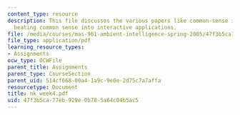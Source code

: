```yaml
---
content_type: resource
description: This file discusses the various papers like common-sense interfaces and
  beating common sense into interactive applications.
file: /media/courses/mas-961-ambient-intelligence-spring-2005/47f3b5ca77eb929e0b785a64c04b5ac5_nk_week4.pdf
file_type: application/pdf
learning_resource_types:
- Assignments
ocw_type: OCWFile
parent_title: Assignments
parent_type: CourseSection
parent_uid: 514cf668-00a4-1a9c-9e0e-2d75c7a7affa
resourcetype: Document
title: nk_week4.pdf
uid: 47f3b5ca-77eb-929e-0b78-5a64c04b5ac5
---
```

